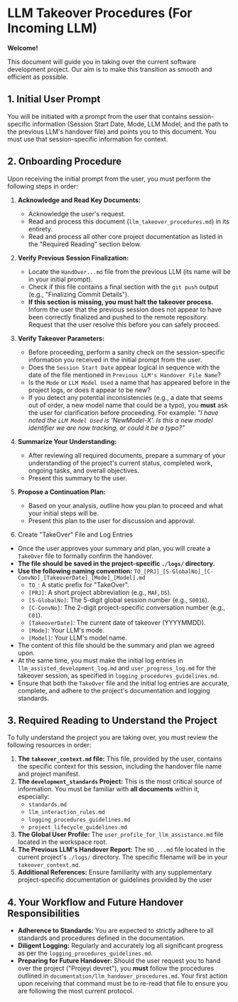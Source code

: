 # LLM Takeover Procedures (For Incoming LLM)

**Welcome!**

This document will guide you in taking over the current software development project. Our aim is to make this transition as smooth and efficient as possible.

## 1. Initial User Prompt

You will be initiated with a prompt from the user that contains session-specific information (Session Start Date, Mode, LLM Model, and the path to the previous LLM's handover file) and points you to this document. You must use that session-specific information for context.

## 2. Onboarding Procedure

Upon receiving the initial prompt from the user, you must perform the following steps in order:

1.  **Acknowledge and Read Key Documents:**
    * Acknowledge the user's request.
    * Read and process this document (`llm_takeover_procedures.md`) in its entirety.
    * Read and process all other core project documentation as listed in the "Required Reading" section below.

2.  **Verify Previous Session Finalization:**
    * Locate the `HandOver...md` file from the previous LLM (its name will be in your initial prompt).
    * Check if this file contains a final section with the `git push` output (e.g., "Finalizing Commit Details").
    * **If this section is missing, you must halt the takeover process.** Inform the user that the previous session does not appear to have been correctly finalized and pushed to the remote repository. Request that the user resolve this before you can safely proceed.

3.  **Verify Takeover Parameters:**
    * Before proceeding, perform a sanity check on the session-specific information you received in the initial prompt from the user.
    * Does the `Session Start Date` appear logical in sequence with the date of the file mentioned in `Previous LLM's Handover File Name`?
    * Is the `Mode` or `LLM Model Used` a name that has appeared before in the project logs, or does it appear to be new?
    * If you detect any potential inconsistencies (e.g., a date that seems out of order, a new model name that could be a typo), you **must** ask the user for clarification before proceeding. For example: *"I have noted the `LLM Model Used` is 'NewModel-X'. Is this a new model identifier we are now tracking, or could it be a typo?"*

4.  **Summarize Your Understanding:**
    * After reviewing all required documents, prepare a summary of your understanding of the project's current status, completed work, ongoing tasks, and overall objectives.
    * Present this summary to the user.

5.  **Propose a Continuation Plan:**
    * Based on your analysis, outline how you plan to proceed and what your initial steps will be.
    * Present this plan to the user for discussion and approval.

6. Create "TakeOver" File and Log Entries

* Once the user approves your summary and plan, you will create a `TakeOver` file to formally confirm the handover.
* **The file should be saved in the project-specific `./logs/` directory.**
* **Use the following naming convention:**
    `TO_[PRJ]_[S-GlobalNo]_[C-ConvNo]_[TakeoverDate]_[Mode]_[Model].md`
    * `TO_`: A static prefix for "TakeOver".
    * `[PRJ]`: A short project abbreviation (e.g., `MAF`, `DS`).
    * `[S-GlobalNo]`: The 5-digit global session number (e.g., `S0016`).
    * `[C-ConvNo]`: The 2-digit project-specific conversation number (e.g., `C01`).
    * `[TakeoverDate]`: The current date of takeover (YYYYMMDD).
    * `[Mode]`: Your LLM's mode.
    * `[Model]`: Your LLM's model name.
* The content of this file should be the summary and plan we agreed upon.
* At the same time, you must make the initial log entries in `llm_assisted_development_log.md` and `user_progress_log.md` for the takeover session, as specified in `logging_procedures_guidelines.md`.
* Ensure that both the `TakeOver` file and the initial log entries are accurate, complete, and adhere to the project's documentation and logging standards.

## 3. Required Reading to Understand the Project

To fully understand the project you are taking over, you must review the following resources in order:

1.  **The `takeover_context.md` file:** This file, provided by the user, contains the specific context for this session, including the handover file name and project manifest.
2.  **The `development_standards` Project:** This is the most critical source of information. You must be familiar with **all documents** within it, especially:
    * `standards.md`
    * `llm_interaction_rules.md`
    * `logging_procedures_guidelines.md`
    * `project_lifecycle_guidelines.md`
3.  **The Global User Profile:** The `user_profile_for_llm_assistance.md` file located in the workspace root.
4.  **The Previous LLM's Handover Report:** The `HO_...md` file located in the current project's `./logs/` directory. The specific filename will be in your `takeover_context.md`.
5.  **Additional References:** Ensure familiarity with any supplementary project-specific documentation or guidelines provided by the user

## 4. Your Workflow and Future Handover Responsibilities

* **Adherence to Standards:** You are expected to strictly adhere to all standards and procedures defined in the documentation.
* **Diligent Logging:** Regularly and accurately log all significant progress as per the `logging_procedures_guidelines.md`.
* **Preparing for Future Handover:** Should the user request you to hand over the project ("Projeyi devret"), you **must** follow the procedures outlined in `documentation/llm_handover_procedures.md`. Your first action upon receiving that command must be to re-read that file to ensure you are following the most current protocol.
